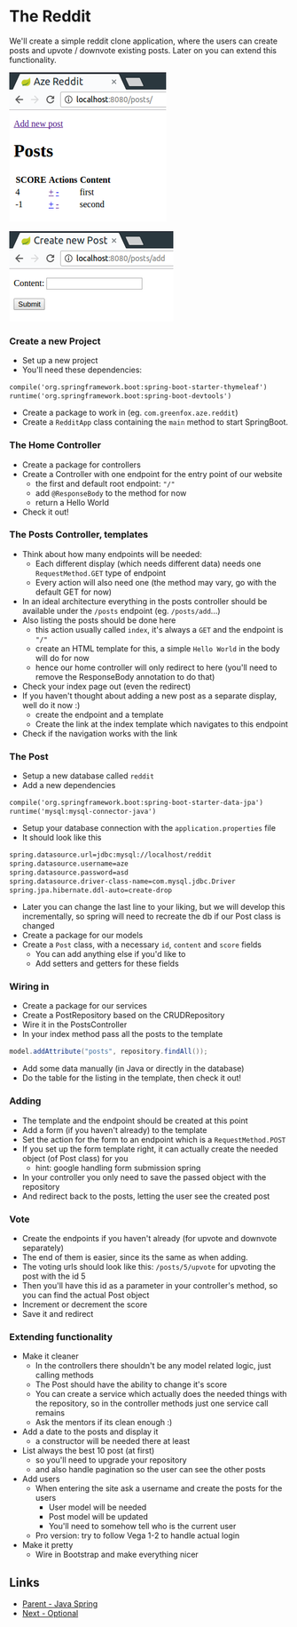 # The Reddit
We'll create a simple reddit clone application, where the users can create posts and upvote / downvote existing posts. Later on you can extend this functionality.

![Posts](posts.png)

![Add](add.png)

### Create a new Project
- Set up a new project
- You'll need these dependencies:
```
compile('org.springframework.boot:spring-boot-starter-thymeleaf')
runtime('org.springframework.boot:spring-boot-devtools')
```
- Create a package to work in (eg. `com.greenfox.aze.reddit`)
- Create a `RedditApp` class containing the `main` method to start SpringBoot.

### The Home Controller
- Create a package for controllers
- Create a Controller with one endpoint for the entry point of our website
    - the first and default root endpoint: `"/"`
    - add `@ResponseBody` to the method for now
    - return a Hello World
- Check it out!

### The Posts Controller, templates
- Think about how many endpoints will be needed:
    - Each different display (which needs different data) needs one `RequestMethod.GET` type of endpoint
    - Every action will also need one (the method may vary, go with the default GET for now)
- In an ideal architecture everything in the posts controller should be available under the `/posts` endpoint (eg. `/posts/add`...)
- Also listing the posts should be done here
    - this action usually called `index`, it's always a `GET` and the endpoint is `"/"`
    - create an HTML template for this, a simple `Hello World` in the body will do for now
    - hence our home controller will only redirect to here (you'll need to remove the ResponseBody annotation to do that)
- Check your index page out (even the redirect)
- If you haven't thought about adding a new post as a separate display, well do it now :)
    - create the endpoint and a template
    - Create the link at the index template which navigates to this endpoint
- Check if the navigation works with the link

### The Post
- Setup a new database called `reddit`
- Add a new dependencies
```
compile('org.springframework.boot:spring-boot-starter-data-jpa')
runtime('mysql:mysql-connector-java')
```
- Setup your database connection with the `application.properties` file
- It should look like this
```
spring.datasource.url=jdbc:mysql://localhost/reddit
spring.datasource.username=aze
spring.datasource.password=asd
spring.datasource.driver-class-name=com.mysql.jdbc.Driver
spring.jpa.hibernate.ddl-auto=create-drop
```
- Later you can change the last line to your liking, but we will develop this incrementally, so spring will need to recreate the db if our Post class is changed
- Create a package for our models
- Create a `Post` class, with a necessary `id`, `content` and `score` fields
    - You can add anything else if you'd like to
    - Add setters and getters for these fields

### Wiring in
- Create a package for our services
- Create a PostRepository based on the CRUDRepository
- Wire it in the PostsController
- In your index method pass all the posts to the template
```java
model.addAttribute("posts", repository.findAll());
```
- Add some data manually (in Java or directly in the database)
- Do the table for the listing in the template, then check it out!

### Adding
- The template and the endpoint should be created at this point
- Add a form (if you haven't already) to the template
- Set the action for the form to an endpoint which is a `RequestMethod.POST`
- If you set up the form template right, it can actually create the needed object (of Post class) for you
    - hint: google handling form submission spring
- In your controller you only need to save the passed object with the repository
- And redirect back to the posts, letting the user see the created post

### Vote
- Create the endpoints if you haven't already (for upvote and downvote separately)
- The end of them is easier, since its the same as when adding.
- The voting urls should look like this: `/posts/5/upvote` for upvoting the post with the id 5
- Then you'll have this id as a parameter in your controller's method, so you can find the actual Post object
- Increment or decrement the score
- Save it and redirect

### Extending functionality
- Make it cleaner
    - In the controllers there shouldn't be any model related logic, just calling methods
    - The Post should have the ability to change it's score
    - You can create a service which actually does the needed things with the repository, so in the controller methods just one service call remains
    - Ask the mentors if its clean enough :)
- Add a date to the posts and display it
    - a constructor will be needed there at least
- List always the best 10 post (at first)
    - so you'll need to upgrade your repository
    - and also handle pagination so the user can see the other posts
- Add users
    - When entering the site ask a username and create the posts for the users
        - User model will be needed
        - Post model will be updated
        - You'll need to somehow tell who is the current user
    - Pro version: try to follow Vega 1-2 to handle actual login
- Make it pretty
    - Wire in Bootstrap and make everything nicer

## Links
- [Parent - Java Spring](../README.md)
- [Next - Optional](./Workshop01.md)
